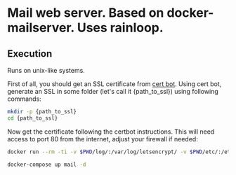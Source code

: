 # Mail web server. Based on docker-mailserver. Uses rainloop.

## Execution
Runs on unix-like systems.

First of all, you should get an SSL certificate from [cert bot](https://github.com/tomav/docker-mailserver/wiki/Configure-SSL).
Using cert bot, generate an SSL in some folder (let's call it {path_to_ssl}) using following commands:
```bash
mkdir -p {path_to_ssl}
cd {path_to_ssl}
```

Now get the certificate following the certbot instructions. This will need access to port 80 from the internet, adjust your firewall if needed:
```bash
docker run --rm -ti -v $PWD/log/:/var/log/letsencrypt/ -v $PWD/etc/:/etc/letsencrypt/ -p 80:80 deliverous/certbot certonly --standalone -d mail.shushpancheak.space
```

```bash
docker-compose up mail -d
```
